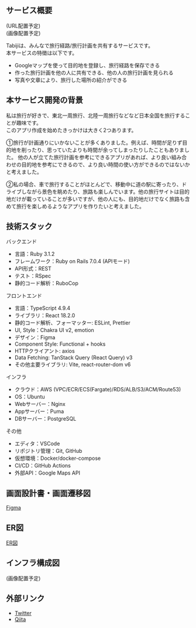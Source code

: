 ## サービス概要

(URL配置予定)  
(画像配置予定)

Tabijiは、みんなで旅行経路/旅行計画を共有するサービスです。  
本サービスの特徴は以下です。

- Googleマップを使って目的地を登録し、旅行経路を保存できる
- 作った旅行計画を他の人に共有できる、他の人の旅行計画を見られる
- 写真や文章により、旅行した場所の紹介ができる

## 本サービス開発の背景

私は旅行が好きで、東北一周旅行、北陸一周旅行などなど日本全国を旅行することが趣味です。  
このアプリ作成を始めたきっかけは大きく2つあります。  

①旅行が計画通りにいかないことが多くありました。例えば、時間が足りず目的地を削ったり、思っていたよりも時間が余ってしまったりしたこともありました。
他の人が立てた旅行計画を参考にできるアプリがあれば、より良い組み合わせの目的地を参考にできるので、より良い時間の使い方ができるのではないかと考えました。  

②私の場合、車で旅行することがほとんどで、移動中に道の駅に寄ったり、ドライブしながら景色を眺めたり、旅路も楽しんでいます。他の旅行サイトは目的地だけが載っていることが多いですが、他の人にも、目的地だけでなく旅路も含めて旅行を楽しめるようなアプリを作りたいと考えました。

## 技術スタック

バックエンド

- 言語：Ruby 3.1.2
- フレームワーク：Ruby on Rails 7.0.4 (APIモード)
- API形式：REST
- テスト：RSpec
- 静的コード解析：RuboCop

フロントエンド

- 言語：TypeScript 4.9.4
- ライブラリ：React 18.2.0
- 静的コード解析、フォーマッター: ESLint, Prettier
- UI, Style：Chakra UI v2, emotion
- デザイン：Figma
- Component Style: Functional + hooks
- HTTPクライアント: axios
- Data Fetching: TanStack Query (React Query) v3
- その他主要ライブラリ: Vite, react-router-dom v6

インフラ

- クラウド：AWS (VPC/ECR/ECS(Fargate)/RDS/ALB/S3/ACM/Route53)
- OS：Ubuntu
- Webサーバー：Nginx
- Appサーバー：Puma
- DBサーバー：PostgreSQL

その他

- エディタ：VSCode
- リポジトリ管理：Git, GitHub
- 仮想環境：Docker/docker-compose
- CI/CD：GitHub Actions
- 外部API：Google Maps API

## 画面設計書・画面遷移図

[Figma](https://www.figma.com/file/rpPMWo4xVBVKJ9lhMCI0g2/Tabiji)

## ER図

[ER図](./ERD.md)

## インフラ構成図

(画像配置予定)

## 外部リンク

- [Twitter](https://twitter.com/Utsubo256)
- [Qiita](https://qiita.com/Utsubo)
